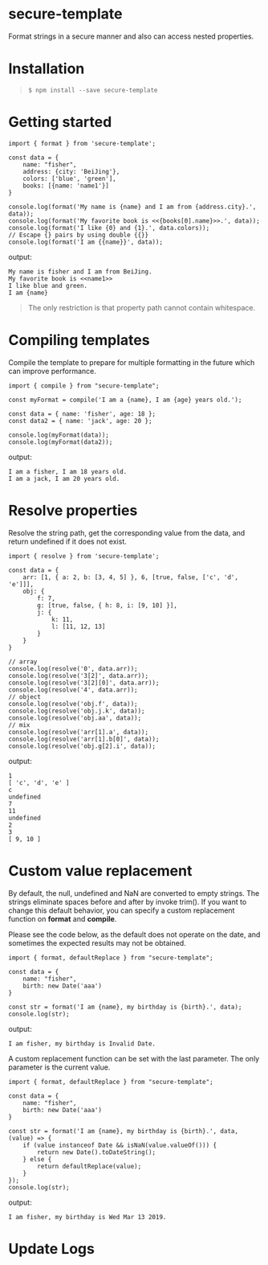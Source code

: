 # secure-template
Format strings in a secure manner and also can access nested properties.

# Installation

>`$ npm install --save secure-template`

# Getting started

```
import { format } from 'secure-template';

const data = {
    name: "fisher",
    address: {city: 'BeiJing'},
    colors: ['blue', 'green'],
    books: [{name: 'name1'}]
}

console.log(format('My name is {name} and I am from {address.city}.', data));
console.log(format('My favorite book is <<{books[0].name}>>.', data));
console.log(format('I like {0} and {1}.', data.colors));
// Escape {} pairs by using double {{}}
console.log(format('I am {{name}}', data));
```
output:
```
My name is fisher and I am from BeiJing.
My favorite book is <<name1>>
I like blue and green.
I am {name}
```
> The only restriction is that property path cannot contain whitespace.
# Compiling templates
Compile the template to prepare for multiple formatting in the future which can improve performance.
```
import { compile } from "secure-template";

const myFormat = compile('I am a {name}, I am {age} years old.');

const data = { name: 'fisher', age: 18 };
const data2 = { name: 'jack', age: 20 };

console.log(myFormat(data));
console.log(myFormat(data2));
```
output:
```
I am a fisher, I am 18 years old.
I am a jack, I am 20 years old.
```
# Resolve properties
Resolve the string path, get the corresponding value from the data, and return undefined if it does not exist.
```
import { resolve } from 'secure-template';

const data = {
    arr: [1, { a: 2, b: [3, 4, 5] }, 6, [true, false, ['c', 'd', 'e']]],
    obj: {
        f: 7,
        g: [true, false, { h: 8, i: [9, 10] }],
        j: {
            k: 11,
            l: [11, 12, 13]
        }
    }
}

// array
console.log(resolve('0', data.arr));
console.log(resolve('3[2]', data.arr));
console.log(resolve('3[2][0]', data.arr));
console.log(resolve('4', data.arr));
// object
console.log(resolve('obj.f', data));
console.log(resolve('obj.j.k', data));
console.log(resolve('obj.aa', data));
// mix
console.log(resolve('arr[1].a', data));
console.log(resolve('arr[1].b[0]', data));
console.log(resolve('obj.g[2].i', data));
```
output:
```
1
[ 'c', 'd', 'e' ]
c
undefined
7
11
undefined
2
3
[ 9, 10 ]
```
# Custom value replacement
By default, the null, undefined and NaN are converted to empty strings. The strings eliminate spaces before and after by invoke trim().
If you want to change this default behavior, you can specify a custom replacement function on **format** and **compile**.

Please see the code below, as the default does not operate on the date, and sometimes the expected results may not be obtained.

```
import { format, defaultReplace } from "secure-template";

const data = {
    name: "fisher",
    birth: new Date('aaa')
}

const str = format('I am {name}, my birthday is {birth}.', data);
console.log(str);
```
output:
```
I am fisher, my birthday is Invalid Date.
```
A custom replacement function can be set with the last parameter. The only parameter is the current value.
```
import { format, defaultReplace } from "secure-template";

const data = {
    name: "fisher",
    birth: new Date('aaa')
}

const str = format('I am {name}, my birthday is {birth}.', data, (value) => {
    if (value instanceof Date && isNaN(value.valueOf())) {
        return new Date().toDateString();
    } else {
        return defaultReplace(value);
    }
});
console.log(str);
```
output:
```
I am fisher, my birthday is Wed Mar 13 2019.
```


# Update Logs
